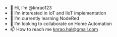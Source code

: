 - 👋 Hi, I’m @knrao123
- 👀 I’m interested in IoT and IIoT implementation
- 🌱 I’m currently learning NodeRed
- 💞️ I’m looking to collaborate on Home Automation
- 📫 How to reach me knrao.hal@gmail.com

<!---
knrao123/knrao123 is a ✨ special ✨ repository because its `README.md` (this file) appears on your GitHub profile.
You can click the Preview link to take a look at your changes.
--->
